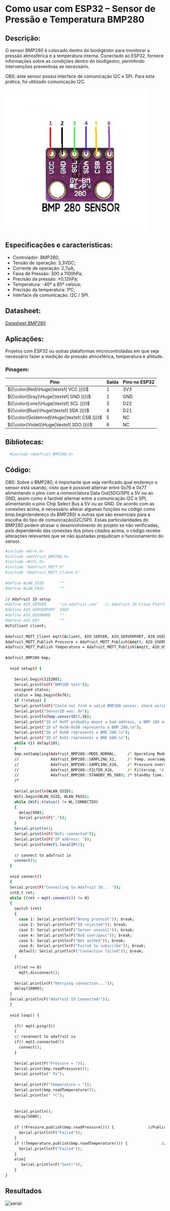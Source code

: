
# Como usar com ESP32 – Sensor de Pressão e Temperatura BMP280

## Descrição:

O sensor BMP280 é colocado dentro do biodigestor para monitorar a pressão atmosférica e a temperatura interna. Conectado ao ESP32, fornece informações sobre as condições dentro do biodigestor, permitindo intervenções preventivas se necessário.

OBS: este sensor possui interface de comunicação I2C e SPI. Para esta prática, foi utilizado comunicação I2C.

![SensorBMP280](./BMP280.jpg)

## Especificações e características:

 - Controlador: BMP280;
 - Tensão de operação: 3,3VDC;
 - Corrente de operação: 2,7µA;
 - Faixa de Pressão: 300 a 1100hPa;
 - Precisão da pressão: ±0,12hPa;
 - Temperatura: -40º a 85º celsius;
 - Precisão da temperatura: 1ºC;
 - Interface de comunicação: I2C / SPI.

## Datasheet:

[Datasheet BMP280](https://github.com/JulioAmaral007/Biodigestor/blob/main/Sensores/Sensor-BMP280/Datasheet%20BMP280.pdf)

## Aplicações:

Projetos com ESP32 ou outras plataformas microcontroladas em que seja necessário fazer a medição de pressão atmosférica, temperatura e altitude.

### Pinagem:

| Pino          | Saída      | Pino no ESP32          |
| ------------- | ---------- | ---------------------- |
| ${{\color{Red}\Huge{\textsf{  VCC \}}}}\$      | 1          | 3V3 |
| ${{\color{Gray}\Huge{\textsf{  GND \}}}}\$      | 2         | GND   |
| ${{\color{Lime}\Huge{\textsf{  SCL \}}}}\$       | 3         | D22      |
| ${{\color{Blue}\Huge{\textsf{  SDA \}}}}\$        | 4         | D21       |
| ${{\color{Goldenrod}\Huge{\textsf{  CSB \}}}}\$         | 5         | NC           |
| ${{\color{Violet}\Huge{\textsf{  SDO \}}}}\$         | 6         | NC           |

## Bibliotecas:

```bash 
  #include <Adafruit_BMP280.h>
```

## Código:

OBS: Sobre o BMP280, é importante que seja verificado qual endereço o sensor está usando, visto que é possível alternar entre 0x76 e 0x77 alimentando o pino com a nomenclatura Data Out(SDO/SPI) a 5V ou ao GND, assim como é factível alternar entre a comunicação I2C e SPI, alimentando o pino Chip Select Bus a 5V ou ao GND. De acordo com as conexões acima, é necessário alterar algumas funções no código como bmp.begin(endereço do BMP280) e outras que são essenciais para a escolha do tipo de comunicação(I2C/SPI). Essas particularidades do BMP280 podem atrasar o desenvolvimento do projeto se não verificadas, pois dependendo das conexões dos pinos citados acima, o código recebe alterações relevantes que se não ajustadas prejudicam o funcionamento do sensor.

```bash
#include <Wire.h>
#include <Adafruit_BMP280.h>
#include <WiFi.h>
#include "Adafruit_MQTT.h"
#include "Adafruit_MQTT_Client.h"

#define WLAN_SSID       ""
#define WLAN_PASS       ""

// Adafruit IO setup
#define AIO_SERVER      "io.adafruit.com"   // Adafruit IO Cloud Platform server for IoT
#define AIO_SERVERPORT  1883
#define AIO_USERNAME    ""
#define AIO_KEY         ""
WiFiClient client;

Adafruit_MQTT_Client mqtt(&client, AIO_SERVER, AIO_SERVERPORT, AIO_USERNAME, AIO_KEY);
Adafruit_MQTT_Publish Pressure = Adafruit_MQTT_Publish(&mqtt, AIO_USERNAME "/feeds/Pressure01");
Adafruit_MQTT_Publish Temperature = Adafruit_MQTT_Publish(&mqtt, AIO_USERNAME "/feeds/Temperature");

Adafruit_BMP280 bmp;

  void setup() {
    
    Serial.begin(115200);
    Serial.println(F("BMP280 test"));
    unsigned status;
    status = bmp.begin(0x76);
    if (!status) {
    Serial.println(F("Could not find a valid BMP280 sensor, check wiring or try a different address!"));
    Serial.print("SensorID was: 0x"); 
    Serial.println(bmp.sensorID(),16);
    Serial.print("ID of 0xFF probably means a bad address, a BMP 180 or BMP 085\n");
    Serial.print("ID of 0x56-0x58 represents a BMP 280,\n");
    Serial.print("ID of 0x60 represents a BME 280.\n");
    Serial.print("ID of 0x61 represents a BME 680.\n");
    while (1) delay(10);
    }
    bmp.setSampling(Adafruit_BMP280::MODE_NORMAL,     /* Operating Mode. */
    //              Adafruit_BMP280::SAMPLING_X2,     /* Temp. oversampling */
    //              Adafruit_BMP280::SAMPLING_X16,    /* Pressure oversampling */
    //              Adafruit_BMP280::FILTER_X16,      /* Filtering. */
    //              Adafruit_BMP280::STANDBY_MS_500); /* Standby time. */
    /*

    Serial.println(WLAN_SSID);
    WiFi.begin(WLAN_SSID, WLAN_PASS);
    while (WiFi.status() != WL_CONNECTED)
    {
      delay(500);
      Serial.print(F("."));
    }
    Serial.println();
    Serial.println(F("WiFi connected"));
    Serial.println(F("IP address: "));
    Serial.println(WiFi.localIP());
 
    // connect to adafruit io
    connect();
  }

  void connect()
  {
  Serial.print(F("Connecting to Adafruit IO... "));
  int8_t ret;
  while ((ret = mqtt.connect()) != 0)
  {
    switch (ret)
    {
      case 1: Serial.println(F("Wrong protocol")); break;
      case 2: Serial.println(F("ID rejected")); break;
      case 3: Serial.println(F("Server unavail")); break;
      case 4: Serial.println(F("Bad user/pass")); break;
      case 5: Serial.println(F("Not authed")); break;
      case 6: Serial.println(F("Failed to subscribe")); break;
      default: Serial.println(F("Connection failed")); break;
    }
 
    if(ret >= 0)
      mqtt.disconnect();
 
    Serial.println(F("Retrying connection..."));
    delay(10000);
  }
  Serial.println(F("Adafruit IO Connected!"));
  }

  void loop() {
    
    if(! mqtt.ping(3))
    {
    // reconnect to adafruit io
    if(! mqtt.connected())
      connect();
    }

    Serial.print(F("Pressure = "));
    Serial.print(bmp.readPressure());
    Serial.println(" Pa");

    Serial.print(F("Temperature = "));
    Serial.print(bmp.readTemperature());
    Serial.println(" *C");


    Serial.println();
    delay(5000);

    if (!Pressure.publish(bmp.readPressure())) {               //Publish Temperature data to Adafruit
      Serial.println(F("Failed"));
    }
    if (!Temperature.publish(bmp.readTemperature())) {               //Publish Temperature data to Adafruit
      Serial.println(F("Failed"));
    }
    else{
       Serial.println(F("Sent!"));
    } 
}
```
## Resultados
![serial](https://github.com/JulioAmaral007/Biodigestor/blob/main/Sensores/Sensor-BMP280/bmp280-serial.jpg)